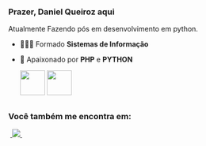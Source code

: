 
### Prazer, Daniel Queiroz aqui

Atualmente Fazendo pós em desenvolvimento em python.

- 👨🏻‍💻 Formado **Sistemas de Informação**
- 🥰 Apaixonado por **PHP** e **PYTHON**
  
    <div style="display: inline">
      <img width='50' height='50' src="https://cdn.jsdelivr.net/gh/devicons/devicon/icons/python/python-original.svg" />
      <img width='50' height='50' src="https://cdn.jsdelivr.net/gh/devicons/devicon/icons/php/php-original.svg" />
    </div> 

##

### Você também me encontra em:
&nbsp;<a href="https://www.linkedin.com/in/daniel-queiroz-b13871153/">
  <img src="https://img.shields.io/badge/linkedin-%230077B5.svg?style=for-the-badge&logo=linkedin&logoColor=white">
</a>&nbsp;
